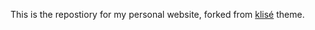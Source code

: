 This is the repostiory for my personal website, forked from [klisé](https://github.com/piharpi/jekyll-klise) theme.